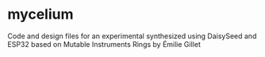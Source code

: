# mycelium
Code and design files for an experimental synthesized using DaisySeed and ESP32 based on Mutable Instruments Rings by Émilie Gillet
